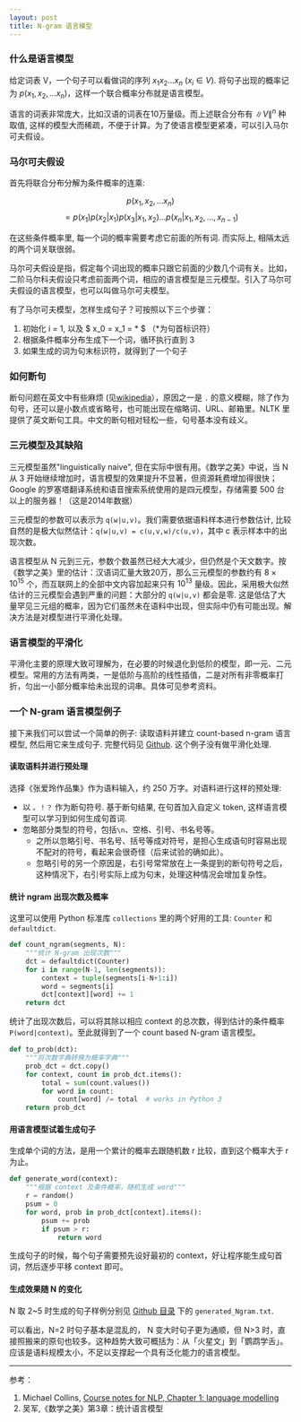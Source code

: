 ```yaml
---
layout: post
title: N-gram 语言模型
---
```


### 什么是语言模型

给定词表 V，一个句子可以看做词的序列 $x_1 x_2 … x_n$ ($x_i \in V$). 将句子出现的概率记为 $p(x_1, x_2, … x_n)$，这样一个联合概率分布就是语言模型。

语言的词表非常庞大，比如汉语的词表在10万量级。而上述联合分布有 $\|V\|^n$ 种取值, 这样的模型大而稀疏，不便于计算。为了使语言模型更紧凑，可以引入马尔可夫假设。

### 马尔可夫假设

首先将联合分布分解为条件概率的连乘:

$$ p(x_1, x_2, … x_n) $$
$$ = p(x_1) p(x_2|x_1) p(x_3|x_1, x_2) ... p(x_n|x_1, x_2, ..., x_{n-1}) $$

在这些条件概率里, 每一个词的概率需要考虑它前面的所有词. 而实际上, 相隔太远的两个词关联很弱。

马尔可夫假设是指，假定每个词出现的概率只跟它前面的少数几个词有关。比如，二阶马尔科夫假设只考虑前面两个词，相应的语言模型是三元模型。引入了马尔可夫假设的语言模型，也可以叫做马尔可夫模型。

有了马尔可夫模型，怎样生成句子？可按照以下三个步骤：
1. 初始化 i = 1, 以及 $ x_0 = x_1 = * $ （\*为句首标识符）
2. 根据条件概率分布生成下一个词，循环执行直到 3
3. 如果生成的词为句末标识符，就得到了一个句子

### 如何断句

断句问题在英文中有些麻烦 (见[wikipedia][1]），原因之一是 `.` 的意义模糊，除了作为句号，还可以是小数点或省略号，也可能出现在缩略词、URL、邮箱里。NLTK 里提供了英文断句工具。中文的断句相对轻松一些，句号基本没有歧义。


### 三元模型及其缺陷

三元模型虽然"linguistically naive", 但在实际中很有用。《数学之美》中说，当 N 从 3 开始继续增加时，语言模型的效果提升不显著，但资源耗费增加得很快；Google 的罗塞塔翻译系统和语音搜索系统使用的是四元模型，存储需要 500 台以上的服务器！（这是2014年数据）

三元模型的参数可以表示为 `q(w|u,v)`。我们需要依据语料样本进行参数估计, 比较自然的是极大似然估计：`q(w|u,v) = c(u,v,w)/c(u,v)`，其中 c 表示样本中的出现次数。

语言模型从 N 元到三元，参数个数虽然已经大大减少，但仍然是个天文数字。按《数学之美》里的估计：汉语词汇量大致20万，那么三元模型的参数约有 $8\times 10^{15}$ 个，而互联网上的全部中文内容加起来只有 $10^{13}$ 量级。因此，采用极大似然估计的三元模型会遇到严重的问题：大部分的 `q(w|u,v)` 都会是零. 这是低估了大量罕见三元组的概率，因为它们虽然未在语料中出现，但实际中仍有可能出现。解决方法是对模型进行平滑化处理。

### 语言模型的平滑化

平滑化主要的原理大致可理解为，在必要的时候退化到低阶的模型，即一元、二元模型。常用的方法有两类，一是低阶与高阶的线性插值，二是对所有非零概率打折，匀出一小部分概率给未出现的词串。具体可见参考资料。

### 一个 N-gram 语言模型例子

接下来我们可以尝试一个简单的例子: 读取语料并建立 count-based n-gram 语言模型, 然后用它来生成句子. 完整代码见 [Github](https://github.com/sunoonlee/machine-learning/tree/master/ngram). 这个例子没有做平滑化处理.

#### 读取语料并进行预处理

选择《张爱玲作品集》作为语料输入，约 250 万字。对语料进行这样的预处理:
* 以 `。！？` 作为断句符号. 基于断句结果, 在句首加入自定义 token, 这样语言模型可以学习到如何生成句首词.
* 忽略部分类型的符号，包括`\n`、空格、引号、书名号等。
  * 之所以忽略引号、书名号、括号等成对符号，是担心生成语句时容易出现不配对的符号，看起来会很奇怪（后来试验的确如此）。
  * 忽略引号的另一个原因是，右引号常常放在上一条提到的断句符号之后，这种情况下，右引号实际上成为句末，处理这种情况会增加复杂性。

#### 统计 ngram 出现次数及概率

这里可以使用 Python 标准库 `collections` 里的两个好用的工具: `Counter` 和 `defaultdict`.

```python
def count_ngram(segments, N):
    """统计 N-gram 出现次数"""
    dct = defaultdict(Counter)
    for i in range(N-1, len(segments)):
        context = tuple(segments[i-N+1:i])
        word = segments[i]
        dct[context][word] += 1
    return dct
```

统计了出现次数后，可以将其除以相应 context 的总次数，得到估计的条件概率 `P(word|context)`。至此就得到了一个 count based N-gram 语言模型。

```python
def to_prob(dct):
    """将次数字典转换为概率字典"""
    prob_dct = dct.copy()
    for context, count in prob_dct.items():
        total = sum(count.values())
        for word in count:
            count[word] /= total  # works in Python 3
    return prob_dct
```


#### 用语言模型试着生成句子

生成单个词的方法，是用一个累计的概率去跟随机数 r 比较，直到这个概率大于 r 为止。

```python
def generate_word(context):
    """根据 context 及条件概率，随机生成 word"""
    r = random()
    psum = 0
    for word, prob in prob_dct[context].items():
        psum += prob
        if psum > r:
            return word
```

生成句子的时候，每个句子需要预先设好最初的 context，好让程序能生成句首词，然后逐步平移 context 即可。

#### 生成效果随 N 的变化

N 取 2~5 时生成的句子样例分别见 [Github 目录](https://github.com/sunoonlee/machine-learning/tree/master/ngram) 下的 `generated_Ngram.txt`.

可以看出，N=2 时句子基本是混乱的， N 变大时句子更为通顺，但 N>3 时，直接照搬来的原句也较多。这种趋势大致可概括为：从「火星文」到「鹦鹉学舌」。应该是语料规模太小，不足以支撑起一个具有泛化能力的语言模型。

---

参考：

1. Michael Collins, [Course notes for NLP, Chapter 1: language modelling][2]
2. 吴军,《数学之美》第3章：统计语言模型

  [1]:https://en.wikipedia.org/wiki/Sentence_boundary_disambiguation
  [2]:http://www.cs.columbia.edu/~mcollins/lm-spring2013.pdf
